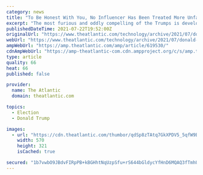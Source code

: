 ```yaml
---
category: news
title: "To Be Honest With You, No Influencer Has Been Treated More Unfairly Than Donald Trump Jr."
excerpt: "The most furious and oddly compelling of the Trumps is developing a personal brand as a victim of the platform he loves."
publishedDateTime: 2021-07-22T19:52:00Z
originalUrl: "https://www.theatlantic.com/technology/archive/2021/07/donald-trump-jr-aggrieved-instagram-influencer/619530/"
webUrl: "https://www.theatlantic.com/technology/archive/2021/07/donald-trump-jr-aggrieved-instagram-influencer/619530/"
ampWebUrl: "https://amp.theatlantic.com/amp/article/619530/"
cdnAmpWebUrl: "https://amp-theatlantic-com.cdn.ampproject.org/c/s/amp.theatlantic.com/amp/article/619530/"
type: article
quality: 66
heat: 66
published: false

provider:
  name: The Atlantic
  domain: theatlantic.com

topics:
  - Election
  - Donald Trump

images:
  - url: "https://cdn.theatlantic.com/thumbor/qdSp8zTAtq7GkXPDV5_5qfW9BY4=/570x321/media/img/mt/2021/07/TrumpJrInfluencer_3/original.jpg"
    width: 570
    height: 321
    isCached: true

secured: "1b7vwbO9JBdvFIRpPB+kBGHhtNqUzpSfu+rS644bGldycYfHnD6MQAQ3fTmhUH0bz0+4hWJQd0raSZmACpjoXzEPgnYZ7msvN5+DU4Ay782sW4ubvcHX/SY1e8gO4V+M91WuwRGQub2Gn82WShAWRAGkT3x9sFDigdfPpcaN8p2qe9RZy25Qv1hsaYOXqtx8vbey8l6GmXlxTRB+FZEcMcI3pwL7lSdfroLZaxmW3z3AuV/rYqC+Moj3OEeMeQrIHnwALODEowWk1ILSS41I+o5Kre1rOimXDKpLD/qcA1Nk3UCtZaG4qpvGrqDMUkUmcPomRuObAHRY2KRW6WpcnQlgorFjlqrz7er9KXOvB/0=;Kp20KIeyPv4qqaPREsPfNg=="
---
```



